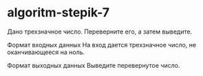 # algoritm-stepik-7
Дано трехзначное число. Переверните его, а затем выведите. 

Формат входных данных
На вход дается трехзначное число, не оканчивающееся на ноль.

Формат выходных данных
Выведите перевернутое число.
